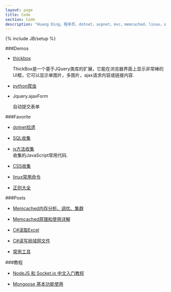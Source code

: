 ```yaml
---
layout: page
title: Code
section: Code
description: "Huang Ding，程序员，dotnet，aspnet，mvc，memcached，linux，sql"
---
```

{% include JB/setup %}

###Demos
-   [thickbox](/code/thickbox-use.html)  
	
    ThickBox是一个基于JQuery类库的扩展，它能在浏览器界面上显示非常棒的UI框，它可以显示单图片，多图片，ajax请求内容或链接内容.

-	[python爬虫](/code/python-crawl-pages.html)

-	Jquery.ajaxForm  
    
    自动提交表单

###Favorite
-   [dotnet拾遗](/code/dotnet.html)

-   [SQL收集](/code/sql-collection.html)

-   [js方法收集](/code/js-method-collection.html)  
    收集的JavaScript常用代码.

-   [CSS收集](/code/css-collection.html)

-   [linux常用命令](/code/linux-command.html)

-   [正则大全](/code/preg.html)

###Posts
- [Memcached内存分析、调优、集群](/code/memcached-memory-analysis-tuning-clustering.html)

-	[Memcached原理和使用详解](/code/memcached-principle-and-use-detailed.html)

-	[C#读取Excel](/code/csharp-office.html)

-	[C#读写局域网文件](/code/csharp-NAT-file.html)

-	[常用工具](/code/tools.html)

###教程

-	[NodeJS 和 Socket.io 中文入门教程](/code/nodejs-and-socketio-tutorial.html)

-	[Mongoose 基本功能使用](/code/mongoose-tutorial.html)